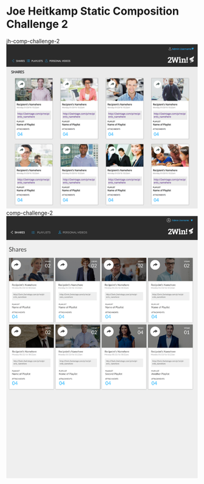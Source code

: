 # Joe Heitkamp Static Composition Challenge 2

jh-comp-challenge-2
![jh-comp-challenge-2](assets/noetic97-github-io-jh-comp-challenge-2-1491941806982.png)
comp-challenge-2
![comp-challenge-2](assets/static-comp-challenge-2.jpg)
